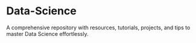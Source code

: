 # Data-Science
A comprehensive repository with resources, tutorials, projects, and tips to master Data Science effortlessly.
